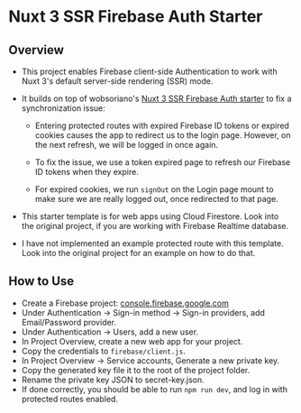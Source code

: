 # Nuxt 3 SSR Firebase Auth Starter

## Overview

- This project enables Firebase client-side Authentication to work with
  Nuxt 3's default server-side rendering (SSR) mode.

- It builds on top of wobsoriano's
  [Nuxt 3 SSR Firebase Auth starter](https://github.com/wobsoriano/nuxt-firebase-auth-starter)
  to fix a synchronization issue:

  - Entering protected routes with expired Firebase ID tokens or expired cookies causes the app to
    redirect us to the login page. However, on the next refresh, we will be logged in once again.

  - To fix the issue, we use a token expired page to refresh our Firebase ID tokens when they expire.

  - For expired cookies, we run `signOut` on the Login page mount to make sure we are really logged out,
    once redirected to that page.

- This starter template is for web apps using Cloud Firestore. Look into the original project, if you
  are working with Firebase Realtime database.

- I have not implemented an example protected route with this template. Look into the original project
  for an example on how to do that.

## How to Use

- Create a Firebase project: [console.firebase.google.com](https://console.firebase.google.com/)
- Under Authentication -> Sign-in method -> Sign-in providers, add Email/Password provider.
- Under Authentication -> Users, add a new user.
- In Project Overview, create a new web app for your project.
- Copy the credentials to `firebase/client.js`.
- In Project Overview -> Service accounts, Generate a new private key.
- Copy the generated key file it to the root of the project folder.
- Rename the private key JSON to secret-key.json.
- If done correctly, you should be able to run `npm run dev`, and log in with protected routes
  enabled.
